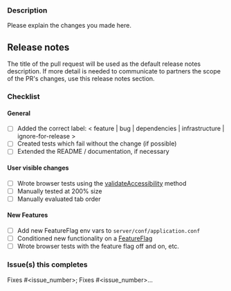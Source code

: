 ### Description

Please explain the changes you made here.

## Release notes

The title of the pull request will be used as the default release notes description. If more detail is needed to communicate to partners the scope of the PR's changes, use this release notes section.

### Checklist

#### General

- [ ] Added the correct label: < feature | bug | dependencies | infrastructure | ignore-for-release >
- [ ] Created tests which fail without the change (if possible)
- [ ] Extended the README / documentation, if necessary

#### User visible changes

- [ ] Wrote browser tests using the [validateAccessibility](https://sourcegraph.com/github.com/civiform/civiform/-/blob/browser-test/src/support/index.ts?L437:14&subtree=true) method
- [ ] Manually tested at 200% size
- [ ] Manually evaluated tab order

#### New Features

- [ ] Add new FeatureFlag env vars to `server/conf/application.conf`
- [ ] Conditioned new functionality on a [FeatureFlag](https://docs.civiform.us/contributor-guide/developer-guide/feature-flags)
- [ ] Wrote browser tests with the feature flag off and on, etc.

### Issue(s) this completes

Fixes #<issue_number>; Fixes #<issue_number>...
